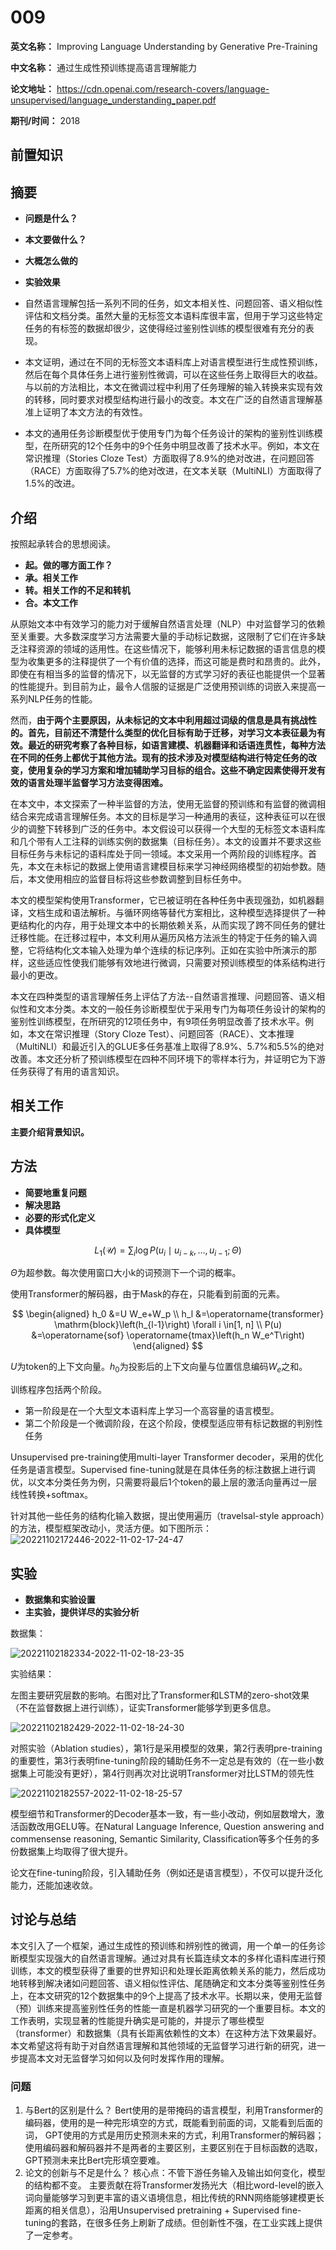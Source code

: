 # 009

**英文名称：** Improving Language Understanding by Generative Pre-Training

**中文名称：** 通过生成性预训练提高语言理解能力

**论文地址：** https://cdn.openai.com/research-covers/language-unsupervised/language_understanding_paper.pdf

**期刊/时间：** 2018

## 前置知识

## 摘要

- **问题是什么？**
- **本文要做什么？**
- **大概怎么做的**
- **实验效果**

- 自然语言理解包括一系列不同的任务，如文本相关性、问题回答、语义相似性评估和文档分类。虽然大量的无标签文本语料库很丰富，但用于学习这些特定任务的有标签的数据却很少，这使得经过鉴别性训练的模型很难有充分的表现。
  
- 本文证明，通过在不同的无标签文本语料库上对语言模型进行生成性预训练，然后在每个具体任务上进行鉴别性微调，可以在这些任务上取得巨大的收益。与以前的方法相比，本文在微调过程中利用了任务理解的输入转换来实现有效的转移，同时要求对模型结构进行最小的改变。本文在广泛的自然语言理解基准上证明了本文方法的有效性。

- 本文的通用任务诊断模型优于使用专门为每个任务设计的架构的鉴别性训练模型，在所研究的12个任务中的9个任务中明显改善了技术水平。例如，本文在常识推理（Stories Cloze Test）方面取得了8.9%的绝对改进，在问题回答（RACE）方面取得了5.7%的绝对改进，在文本关联（MultiNLI）方面取得了1.5%的改进。

## 介绍

按照起承转合的思想阅读。
- **起。做的哪方面工作？**
- **承。相关工作**
- **转。相关工作的不足和转机**
- **合。本文工作**

从原始文本中有效学习的能力对于缓解自然语言处理（NLP）中对监督学习的依赖至关重要。大多数深度学习方法需要大量的手动标记数据，这限制了它们在许多缺乏注释资源的领域的适用性。在这些情况下，能够利用未标记数据的语言信息的模型为收集更多的注释提供了一个有价值的选择，而这可能是费时和昂贵的。此外，即使在有相当多的监督的情况下，以无监督的方式学习好的表征也能提供一个显著的性能提升。到目前为止，最令人信服的证据是广泛使用预训练的词嵌入来提高一系列NLP任务的性能。

然而，**由于两个主要原因，从未标记的文本中利用超过词级的信息是具有挑战性的。首先，目前还不清楚什么类型的优化目标有助于迁移，对学习文本表征最为有效。最近的研究考察了各种目标，如语言建模、机器翻译和话语连贯性，每种方法在不同的任务上都优于其他方法。现有的技术涉及对模型结构进行特定任务的改变，使用复杂的学习方案和增加辅助学习目标的组合。这些不确定因素使得开发有效的语言处理半监督学习方法变得困难。**

在本文中，本文探索了一种半监督的方法，使用无监督的预训练和有监督的微调相结合来完成语言理解任务。本文的目标是学习一种通用的表征，这种表征可以在很少的调整下转移到广泛的任务中。本文假设可以获得一个大型的无标签文本语料库和几个带有人工注释的训练实例的数据集（目标任务）。本文的设置并不要求这些目标任务与未标记的语料库处于同一领域。本文采用一个两阶段的训练程序。首先，本文在未标记的数据上使用语言建模目标来学习神经网络模型的初始参数。随后，本文使用相应的监督目标将这些参数调整到目标任务中。

本文的模型架构使用Transformer，它已被证明在各种任务中表现强劲，如机器翻译，文档生成和语法解析。与循环网络等替代方案相比，这种模型选择提供了一种更结构化的内存，用于处理文本中的长期依赖关系，从而实现了跨不同任务的健壮迁移性能。在迁移过程中，本文利用从遍历风格方法派生的特定于任务的输入调整，它将结构化文本输入处理为单个连续的标记序列。正如在实验中所演示的那样，这些适应性使我们能够有效地进行微调，只需要对预训练模型的体系结构进行最小的更改。

本文在四种类型的语言理解任务上评估了方法--自然语言推理、问题回答、语义相似性和文本分类。本文的一般任务诊断模型优于采用专门为每项任务设计的架构的鉴别性训练模型，在所研究的12项任务中，有9项任务明显改善了技术水平。例如，本文在常识推理（Story Cloze Test）、问题回答（RACE）、文本推理（MultiNLI）和最近引入的GLUE多任务基准上取得了8.9%、5.7%和5.5%的绝对改善。本文还分析了预训练模型在四种不同环境下的零样本行为，并证明它为下游任务获得了有用的语言知识。

## 相关工作

**主要介绍背景知识。**



## 方法

- **简要地重复问题**
- **解决思路**
- **必要的形式化定义**
- **具体模型**

$$
L_1(\mathcal{U})=\sum_i \log P\left(u_i \mid u_{i-k}, \ldots, u_{i-1} ; \Theta\right)
$$

$\Theta$为超参数。每次使用窗口大小k的词预测下一个词的概率。

使用Transformer的解码器，由于Mask的存在，只能看到前面的元素。

$$
\begin{aligned}
h_0 &=U W_e+W_p \\
h_l &=\operatorname{transformer} \mathrm{block}\left(h_{l-1}\right) \forall i \in[1, n] \\
P(u) &=\operatorname{sof} \operatorname{tmax}\left(h_n W_e^T\right)
\end{aligned}
$$

$U$为token的上下文向量。$h_0$为投影后的上下文向量与位置信息编码$W_e$之和。

训练程序包括两个阶段。
- 第一阶段是在一个大型文本语料库上学习一个高容量的语言模型。
- 第二个阶段是一个微调阶段，在这个阶段，使模型适应带有标记数据的判别性任务

Unsupervised pre-training使用multi-layer Transformer decoder，采用的优化任务是语言模型。Supervised fine-tuning就是在具体任务的标注数据上进行调优，以文本分类任务为例，只需要将最后1个token的最上层的激活向量再过一层线性转换+softmax。

针对其他一些任务的结构化输入数据，提出使用遍历（travelsal-style approach）的方法，模型框架改动小，灵活方便。如下图所示：
![20221102172446-2022-11-02-17-24-47](https://cdn.jsdelivr.net/gh/ironartisan/picRepo/20221102172446-2022-11-02-17-24-47.png)



## 实验

- **数据集和实验设置**
- **主实验，提供详尽的实验分析**

数据集：

![20221102182334-2022-11-02-18-23-35](https://cdn.jsdelivr.net/gh/ironartisan/picRepo/20221102182334-2022-11-02-18-23-35.png)

实验结果：

左图主要研究层数的影响。右图对比了Transformer和LSTM的zero-shot效果（不在监督数据上进行训练），证实Transformer能够学到更多信息。

![20221102182429-2022-11-02-18-24-30](https://cdn.jsdelivr.net/gh/ironartisan/picRepo/20221102182429-2022-11-02-18-24-30.png)


对照实验（Ablation studies），第1行是采用模型的效果，第2行表明pre-training的重要性，第3行表明fine-tuning阶段的辅助任务不一定总是有效的（在一些小数据集上可能没有更好），第4行则再次对比说明Transformer对比LSTM的领先性

![20221102182557-2022-11-02-18-25-57](https://cdn.jsdelivr.net/gh/ironartisan/picRepo/20221102182557-2022-11-02-18-25-57.png)

模型细节和Transformer的Decoder基本一致，有一些小改动，例如层数增大，激活函数改用GELU等。在Natural Language Inference, Question answering and commensense reasoning, Semantic Similarity, Classification等多个任务的多份数据集上均取得了很大提升。

论文在fine-tuning阶段，引入辅助任务（例如还是语言模型），不仅可以提升泛化能力，还能加速收敛。


## 讨论与总结

本文引入了一个框架，通过生成性的预训练和辨别性的微调，用一个单一的任务诊断模型实现强大的自然语言理解。通过对具有长篇连续文本的多样化语料库进行预训练，本文的模型获得了重要的世界知识和处理长距离依赖关系的能力，然后成功地转移到解决诸如问题回答、语义相似性评估、尾随确定和文本分类等鉴别性任务上，在本文研究的12个数据集中的9个上提高了技术水平。长期以来，使用无监督（预）训练来提高鉴别性任务的性能一直是机器学习研究的一个重要目标。本文的工作表明，实现显著的性能提升确实是可能的，并提示了哪些模型（transformer）和数据集（具有长距离依赖性的文本）在这种方法下效果最好。本文希望这将有助于对自然语言理解和其他领域的无监督学习进行新的研究，进一步提高本文对无监督学习如何以及何时发挥作用的理解。

### 问题

1. 与Bert的区别是什么？
   Bert使用的是带掩码的语言模型，利用Transformer的编码器，使用的是一种完形填空的方式，既能看到前面的词，又能看到后面的词，
   GPT使用的方式是用历史预测未来的方式，利用Transformer的解码器；使用编码器和解码器并不是两者的主要区别，主要区别在于目标函数的选取，GPT预测未来比Bert完形填空要难。
2. 论文的创新与不足是什么？
    核心点：不管下游任务输入及输出如何变化，模型的结构都不变。
    主要贡献在将Transformer发扬光大（相比word-level的嵌入词向量能够学习到更丰富的语义语境信息，相比传统的RNN网络能够建模更长距离的相关信息），沿用Unsupervised pretraining + Supervised fine-tuning的套路，在很多任务上刷新了成绩。但创新性不强，在工业实践上提供了一定参考。